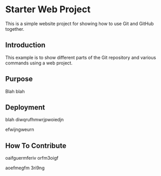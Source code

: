 # Starter Web Project

This is a simple website project for showing how to use Git and GitHub together.

## Introduction

This example is to show different parts of the Git repository and various commands using a web project.

## Purpose

Blah blah

## Deployment

blah
diwqrufhmwrjpwoiedjn


efwijngweurn
## How To Contribute

oaifguermferiv 
orfm3oigf 


aoefmegfm 3ri9ng